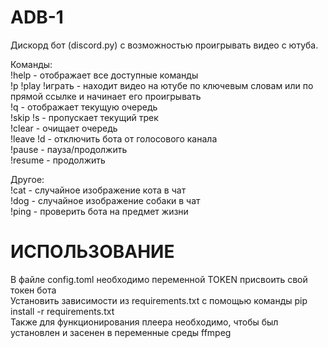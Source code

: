 # ADB-1
Дискорд бот (discord.py) с возможностью проигрывать видео с ютуба.

Команды:  
!help - отображает все доступные команды  
!p !play !играть <keywords> - находит видео на ютубе по ключевым словам или по прямой ссылке и начинает его проигрывать  
!q - отображает текущую очередь  
!skip !s - пропускает текущий трек  
!clear - очищает очередь  
!leave !d - отключить бота от голосового канала  
!pause - пауза/продолжить  
!resume - продолжить  
  
Другое:  
!cat - случайное изображение кота в чат  
!dog - случайное изображение собаки в чат  
!ping - проверить бота на предмет жизни  
  
# ИСПОЛЬЗОВАНИЕ  
В файле config.toml необходимо переменной TOKEN присвоить свой токен бота  
Установить зависимости из requirements.txt c помощью команды pip install -r requirements.txt  
Также для функционирования плеера необходимо, чтобы был установлен и засенен в переменные среды ffmpeg  
